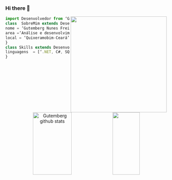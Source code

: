 ### Hi there 👋

<!--
**gutemberg10/gutemberg10** is a ✨ _special_ ✨ repository because its `README.md` (this file) appears on your GitHub profile.

Here are some ideas to get you started:

- 🔭 I’m currently working on ...
- 🌱 I’m currently learning ...
- 👯 I’m looking to collaborate on ...
- 🤔 I’m looking for help with ...
- 💬 Ask me about ...
- 📫 How to reach me: ...
- 😄 Pronouns: ...
- ⚡ Fun fact: ...
-->
<img align="right" width="300" src="https://i2.wp.com/allhtaccess.info/wp-content/uploads/2018/03/programming.gif?fit=1281%2C716&ssl=1" />

```js
import Desenvolvedor from ‘Gutemberg’;
class  SobreMim extends Desenvolvedor {  
nome = ‘Gutemberg Nunes Freitas do Nascimento’;  
area =‘Análise e desenvolvimento de sistemas’; 
local = ‘Quixeramobim-Ceará’;
}
class Skills extends Desenvolvedor {  
linguagens  = [‘.NET, C#, SQLSERVER, ’];  
}
```
<div align="center">
  <img width="49%" height="195px" src="https://github-readme-stats.vercel.app/api?username=gutemberg10&show_icons=true&count_private=true&hide_border=true&title_color=00bfbf&icon_color=00bfbf&text_color=c9d1d9&bg_color=0d1117" alt="Gutemberg github stats" /> 
  <img width="41%" height="195px" src="https://github-readme-stats.vercel.app/api/top-langs/?username=gutemberg10&layout=compact&hide_border=true&title_color=00bfbf&text_color=00bfbf&bg_color=0d1117"/>
</div>
